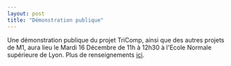 ```yaml
---
layout: post
title: "Démonstration publique"
---
```


Une démonstration publique du projet TriComp, ainsi que des autres projets de M1, aura lieu le Mardi 16 Décembre de 11h à 12h30 à l'Ecole Normale supérieure de Lyon. Plus de renseignements [ici](http://www.ens-lyon.eu/actualites/dppi-2014-les-demos-publiques-projets-integres-des-m1-en-informatique-248516.kjsp?RH=ENS-LYON-FR-AGENDA).

